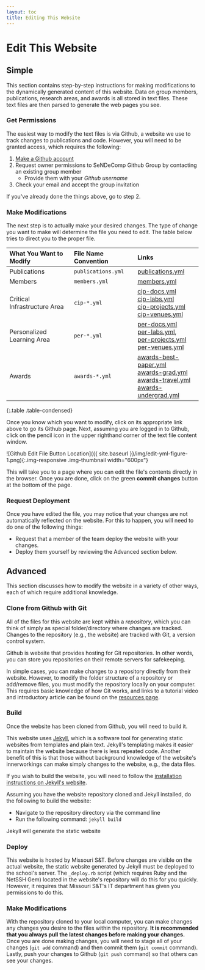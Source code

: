 ```yaml
---
layout: toc
title: Editing This Website
---
```


# Edit This Website

## Simple

This section contains step-by-step instructions for making modifications to the dynamically generated content of this website.
Data on group members, publications, research areas, and awards is all stored in text files.
These text files are then parsed to generate the web pages you see.

### Get Permissions

The easiest way to modify the text files is via Github, a website we use to track changes to publications and code.
However, you will need to be granted access, which requires the following:

1. [Make a Github account](https://www.github.com/join)
2. Request owner permissions to SeNDeComp Github Group by contacting an existing group member
    - Provide them with your *Github username*
3. Check your email and accept the group invitation

If you've already done the things above, go to step 2.

### Make Modifications

The next step is to actually make your desired changes.
The type of change you want to make will determine the file you need to edit.
The table below tries to direct you to the proper file.

| What You Want to Modify | File Name Convention | Links |
| :--- | :--- | :--- |
| Publications | `publications.yml` | [publications.yml][1] |
| Members | `members.yml` | [members.yml][2] |
| Critical Infrastructure Area | `cip-*.yml` | [cip-docs.yml][3] <br/> [cip-labs.yml][4] <br/> [cip-projects.yml][5] <br/> [cip-venues.yml][6] |
| Personalized Learning Area | `per-*.yml` | [per-docs.yml][7] <br/> [per-labs.yml][8], <br/> [per-projects.yml][9] <br/> [per-venues.yml][10] |
| Awards | `awards-*.yml` | [awards-best-paper.yml][11] <br/> [awards-grad.yml][12] <br/> [awards-travel.yml][13] <br/> [awards-undergrad.yml][14] |
{:.table .table-condensed}

Once you know which you want to modify, click on its appropriate link above to go its Github page.
Next, assuming you are logged in to Github, click on the pencil icon in the upper righthand corner of the text file content window.

![Github Edit File Button Location]({{ site.baseurl }}/img/edit-yml-figure-1.png){:.img-responsive .img-thumbnail width="600px"}

This will take you to a page where you can edit the file's contents directly in the browser.
Once you are done, click on the green **commit changes** button at the bottom of the page.

[1]: https://github.com/sendecomp/sendecomp-website/blob/master/_data/publications.yml
[2]: https://github.com/sendecomp/sendecomp-website/blob/master/_data/members.yml
[3]: https://github.com/sendecomp/sendecomp-website/blob/master/_data/cip-docs.yml
[4]: https://github.com/sendecomp/sendecomp-website/blob/master/_data/cip-labs.yml
[5]: https://github.com/sendecomp/sendecomp-website/blob/master/_data/cip-projects.yml
[6]: https://github.com/sendecomp/sendecomp-website/blob/master/_data/cip-venues.yml
[7]: https://github.com/sendecomp/sendecomp-website/blob/master/_data/per-docs.yml
[8]: https://github.com/sendecomp/sendecomp-website/blob/master/_data/per-labs.yml
[9]: https://github.com/sendecomp/sendecomp-website/blob/master/_data/per-projects.yml
[10]: https://github.com/sendecomp/sendecomp-website/blob/master/_data/per-venues.yml
[11]: https://github.com/sendecomp/sendecomp-website/blob/master/_data/awards-best-paper.yml
[12]: https://github.com/sendecomp/sendecomp-website/blob/master/_data/awards-grad.yml
[13]: https://github.com/sendecomp/sendecomp-website/blob/master/_data/awards-travel.yml
[14]: https://github.com/sendecomp/sendecomp-website/blob/master/_data/awards-undergrad.yml

### Request Deployment

Once you have edited the file, you may notice that your changes are not automatically reflected on the website.
For this to happen, you will need to do one of the following things:

- Request that a member of the team deploy the website with your changes.
- Deploy them yourself by reviewing the Advanced section below.

## Advanced

This section discusses how to modify the website in a variety of other ways, each of which require additional knowledge.

### Clone from Github with Git

All of the files for this website are kept within a *repository*, which you can think of simply as special folder/directory where changes are tracked.
Changes to the repository (e.g., the website) are tracked with Git, a version control system.

Github is website that provides hosting for Git repositories.
In other words, you can store you repositories on their remote servers for safekeeping.

In simple cases, you can make changes to a repository directly from their website.
However, to modify the folder structure of a repository or add/remove files, you must modify the repository locally on your computer.
This requires basic knowledge of how Git works, and links to a tutorial video and introductory article can be found on the [resources page]({{site.baseurl}}/resources).

### Build

Once the website has been cloned from Github, you will need to build it.

This website uses [Jekyll](http://jekyllrb.com/), which is a software tool for generating static websites from templates and plain text.
Jekyll's templating makes it easier to maintain the website because there is less repeated code.
Another benefit of this is that those without background knowledge of the website's innerworkings can make simply changes to the website, e.g., the data files.

If you wish to build the website, you will need to follow the [installation instructions on Jekyll's website](http://jekyllrb.com/docs/installation/).

Assuming you have the website repository cloned and Jekyll installed, do the following to build the website:

- Navigate to the repository directory via the command line
- Run the following command: `jekyll build`

Jekyll will generate the static website

### Deploy

This website is hosted by Missouri S&amp;T.
Before changes are visible on the actual website, the static website generated by Jekyll must be deployed to the school's server.
The `_deploy.rb` script (which requires Ruby and the NetSSH Gem) located in the website's repository will do this for you quickly.
However, it requires that Missouri S&amp;T's IT department has given you permissions to do this.

### Make Modifications

With the repository cloned to your local computer, you can make changes any changes you desire to the files within the repository.
**It is recommended that you always pull the latest changes before making your changes.**
Once you are done making changes, you will need to stage all of your changes (`git add` command) and then commit them (`git commit` command).
Lastly, push your changes to Github (`git push` command) so that others can see your changes.
